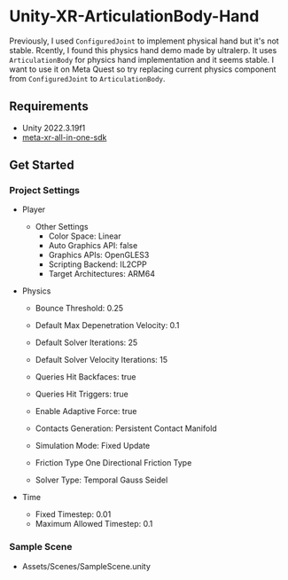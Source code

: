 # Unity-XR-ArticulationBody-Hand

Previously, I used ```ConfiguredJoint``` to implement physical hand but it's not stable. Rcently, I found this physics hand demo made by ultralerp. It uses ```ArticulationBody``` for physics hand implementation and it seems stable. I want to use it on Meta Quest so try replacing current physics component from ```ConfiguredJoint``` to ```ArticulationBody```.

## Requirements
- Unity 2022.3.19f1
- [meta-xr-all-in-one-sdk](https://developers.meta.com/horizon/downloads/package/meta-xr-sdk-all-in-one-upm/)

## Get Started
### Project Settings
- Player
	- Other Settings
		- Color Space: Linear
		- Auto Graphics API: false
		- Graphics APIs: OpenGLES3
		- Scripting Backend: IL2CPP
		- Target Architectures: ARM64

- Physics
	- Bounce Threshold: 0.25
	- Default Max Depenetration Velocity: 0.1
	- Default Solver Iterations: 25
	- Default Solver Velocity Iterations: 15

	- Queries Hit Backfaces: true
	- Queries Hit Triggers: true
	- Enable Adaptive Force: true

	- Contacts Generation: Persistent Contact Manifold
	- Simulation Mode: Fixed Update

	- Friction Type One Directional Friction Type

	- Solver Type: Temporal Gauss Seidel

- Time
	- Fixed Timestep: 0.01
	- Maximum Allowed Timestep: 0.1

### Sample Scene
- Assets/Scenes/SampleScene.unity
